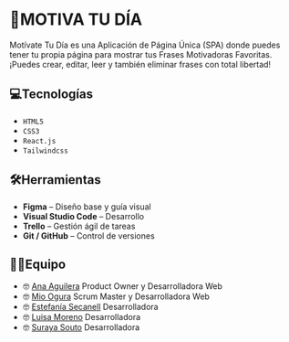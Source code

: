 # :dizzy:MOTIVA TU DÍA 
Motívate Tu Día es una Aplicación de Página Única (SPA) donde puedes tener tu propia página para mostrar tus Frases Motivadoras Favoritas.
¡Puedes crear, editar, leer y también eliminar frases con total libertad! 

##  :computer:Tecnologías
- `HTML5`
- `CSS3`
- `React.js`
- `Tailwindcss`

## :hammer_and_wrench:Herramientas
- **Figma** – Diseño base y guía visual  
- **Visual Studio Code** – Desarrollo  
- **Trello** – Gestión ágil de tareas  
- **Git / GitHub** – Control de versiones

## :woman_technologist:Equipo
- :nerd_face: [Ana Aguilera](https://github.com/AnaAguileraMorales88)
     Product Owner y Desarrolladora Web
-  :nerd_face: [Mio Ogura](https://github.com/miaryl)
     Scrum Master y Desarrolladora Web
-  :nerd_face: [Estefanía Secanell](https://github.com/Abaraira)
     Desarrolladora
-  :nerd_face: [Luisa Moreno](https://github.com/LuMorenoM)
     Desarrolladora
-  :nerd_face: [Suraya Souto](https://github.com/surayac)
     Desarrolladora
